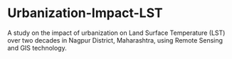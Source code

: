 # Urbanization-Impact-LST
A study on the impact of urbanization on Land Surface Temperature (LST) over two decades in Nagpur District, Maharashtra, using Remote Sensing and GIS technology.
